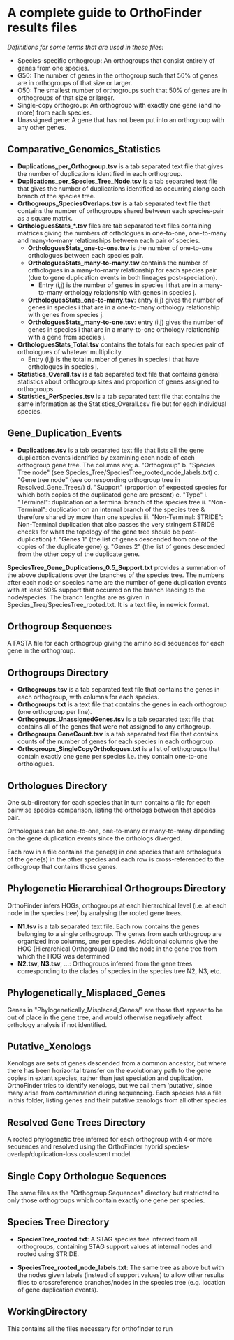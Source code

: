 # A complete guide to OrthoFinder results files

*Definitions for some terms that are used in these files:*

- Species-specific orthogroup: An orthogroups that consist entirely of genes from
one species.
- G50: The number of genes in the orthogroup such that 50% of genes are in
orthogroups of that size or larger.
- O50: The smallest number of orthogroups such that 50% of genes are in orthogroups
of that size or larger.
- Single-copy orthogroup: An orthogroup with exactly one gene (and no more) from
each species.
- Unassigned gene: A gene that has not been put into an orthogroup with any other
genes.

## Comparative_Genomics_Statistics

- **Duplications_per_Orthogroup.tsv** is a tab separated text file that gives the number
of duplications identified in each orthogroup.
- **Duplications_per_Species_Tree_Node.tsv** is a tab separated text file that gives the
number of duplications identified as occurring along each branch of the species tree.
- **Orthogroups_SpeciesOverlaps.tsv** is a tab separated text file that contains the number of orthogroups shared between each species-pair as a square matrix.
- **OrthologuesStats_*.tsv** files are tab separated text files containing matrices giving
the numbers of orthologues in one-to-one, one-to-many and many-to-many
relationships between each pair of species.
  - **OrthologuesStats_one-to-one.tsv** is the number of one-to-one orthologues
between each species pair.
  - **OrthologuesStats_many-to-many.tsv** contains the number of orthologues in
a many-to-many relationship for each species pair (due to gene duplication
events in both lineages post-speciation).
    - Entry (i,j) is the number of genes in species i that are in a
many-to-many orthology relationship with genes in species j.
  - **OrthologuesStats_one-to-many.tsv**: entry (i,j) gives the number of genes in
species i that are in a one-to-many orthology relationship with genes from
species j.
  - **OrthologuesStats_many-to-one.tsv**: entry (i,j) gives the number of genes in
species i that are in a many-to-one orthology relationship with a gene from
species j.
- **OrthologuesStats_Total.tsv** contains the totals for each species pair of
orthologues of whatever multiplicity.
    - Entry (i,j) is the total number of genes in species i that have orthologues in species j.
- **Statistics_Overall.tsv** is a tab separated text file that contains general statistics
about orthogroup sizes and proportion of genes assigned to orthogroups.
- **Statistics_PerSpecies.tsv** is a tab separated text file that contains the same
information as the Statistics_Overall.csv file but for each individual species.

## Gene_Duplication_Events

- **Duplications.tsv** is a tab separated text file that lists all the gene duplication events
identified by examining each node of each orthogroup gene tree. The columns are;
    a. "Orthogroup"
    b. "Species Tree node" (see Species_Tree/SpeciesTree_rooted_node_labels.txt)
    c. "Gene tree node" (see corresponding orthogroup tree in Resolved_Gene_Trees/)
    d. "Support" (proportion of expected species for which both copies of the duplicated gene are present)
    e. "Type"
      i. "Terminal": duplication on a terminal branch of the species tree
      ii. "Non-Terminal": duplication on an internal branch of the species tree & therefore shared by more than one species
      iii. "Non-Terminal: STRIDE": Non-Terminal duplication that also passes the very stringent STRIDE checks for what the topology of the gene tree should be post-duplication)
    f. "Genes 1" (the list of genes descended from one of the copies of the duplicate gene)
    g. "Genes 2" (the list of genes descended from the other copy of the duplicate gene.

**SpeciesTree_Gene_Duplications_0.5_Support.txt** provides a summation of the
above duplications over the branches of the species tree. The numbers after each
node or species name are the number of gene duplication events with at least 50%
support that occurred on the branch leading to the node/species. The branch lengths
are as given in Species_Tree/SpeciesTree_rooted.txt. It is a text file, in newick
format.

## Orthogroup Sequences

A FASTA file for each orthogroup giving the amino acid sequences for each gene in
the orthogroup.

## Orthogroups Directory

- **Orthogroups.tsv** is a tab separated text file that contains the genes in each orthogroup,
with columns for each species.
- **Orthogroups.txt** is a text file that contains the genes in each orthogroup (one orthogroup
per line).
- **Orthogroups_UnassignedGenes.tsv** is a tab separated text file that contains all of
the genes that were not assigned to any orthogroup.
- **Orthogroups.GeneCount.tsv** is a tab separated text file that contains counts of the
number of genes for each species in each orthogroup.
- **Orthogroups_SingleCopyOrthologues.txt** is a list of orthogroups that contain
exactly one gene per species i.e. they contain one-to-one orthologues.

## Orthologues Directory

One sub-directory for each species that in turn contains a file for each pairwise species
comparison, listing the orthologs between that species pair.

Orthologues can be one-to-one, one-to-many or many-to-many depending on the gene
duplication events since the orthologs diverged.

Each row in a file contains the gene(s) in one species that are orthologues of the gene(s) in
the other species and each row is cross-referenced to the orthogroup that contains those
genes.

## Phylogenetic Hierarchical Orthogroups Directory

OrthoFinder infers HOGs, orthogroups at each hierarchical level (i.e. at each node in the
species tree) by analysing the rooted gene trees.

  - **N1.tsv** is a tab separated text file. Each row contains the genes belonging to a single
orthogroup. The genes from each orthogroup are organized into columns, one per
species. Additional columns give the HOG (Hierarchical Orthogroup) ID and the node
in the gene tree from which the HOG was determined
  - **N2.tsv, N3.tsv**, ...: Orthogroups inferred from the gene trees corresponding to
the clades of species in the species tree N2, N3, etc.

## Phylogenetically_Misplaced_Genes

Genes in "Phylogenetically_Misplaced_Genes/" are those that appear to be out of place in
the gene tree, and would otherwise negatively affect orthology analysis if not identified.

## Putative_Xenologs

Xenologs are sets of genes descended from a common ancestor, but where there has been
horizontal transfer on the evolutionary path to the gene copies in extant species, rather than
just speciation and duplication. OrthoFinder tries to identify xenologs, but we call them
‘putative’, since many arise from contamination during sequencing. Each species has a file
in this folder, listing genes and their putative xenologs from all other species

## Resolved Gene Trees Directory

A rooted phylogenetic tree inferred for each orthogroup with 4 or more sequences and
resolved using the OrthoFinder hybrid species-overlap/duplication-loss coalescent
model.

## Single Copy Orthologue Sequences

The same files as the "Orthogroup Sequences" directory but restricted to only
those orthogroups which contain exactly one gene per species.

## Species Tree Directory

- **SpeciesTree_rooted.txt**: A STAG species tree inferred from all orthogroups,
containing STAG support values at internal nodes and rooted using STRIDE.

- **SpeciesTree_rooted_node_labels.txt**: The same tree as above but with the
nodes given labels (instead of support values) to allow other results files to crossreference
branches/nodes in the species tree (e.g. location of gene duplication
events).

## WorkingDirectory

This contains all the files necessary for orthofinder to run








